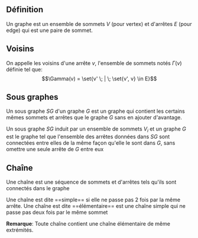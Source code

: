 ## Définition
Un graphe est un ensemble de sommets $V$ (pour vertex) et d'arrêtes $E$ (pour edge) qui est une paire de sommet.

## Voisins
On appelle les voisins d'une arrête $v$, l'ensemble de sommets notés $\Gamma(v)$ définie tel que:
$$\Gamma(v) = \set{v' \; | \; \set{v', v} \in E}$$
## Sous graphes
Un sous graphe $SG$ d'un graphe $G$ est un graphe qui contient les certains mêmes sommets et arrêtes que le graphe $G$ sans en ajouter d'avantage.

Un sous graphe $SG$ induit par un ensemble de sommets $V_i$ et un  graphe $G$ est le graphe tel que l'ensemble des arrêtes données dans $SG$ sont connectées entre elles de la même façon qu'elle le sont dans $G$, sans omettre une seule arrête de $G$ entre eux 

## Chaîne
Une chaîne est une séquence de sommets et d'arrêtes tels qu'ils sont connectés dans le graphe

Une chaîne est dite ==simple== si elle ne passe pas 2 fois par la même arrête.
Une chaîne est dite ==élémentaire== est une chaîne simple qui ne passe pas deux fois par le même sommet

**Remarque**: Toute chaîne contient une chaîne élémentaire de même extrémités.